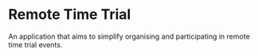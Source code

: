 # Remote Time Trial
An application that aims to simplify organising and participating in remote time trial events.